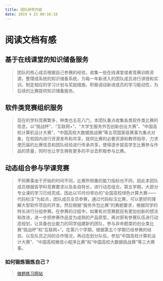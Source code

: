 ```yaml
---
title: 团队研究内容
date: 2019 4 25 00:16:18
---
```


阅读文档有感
===

## 基于在线课堂的知识储备服务 ##
>团队的核心成员根据自己参赛的经验，收集一些在线课堂或者竞赛训练资源，整理成系统的知识储备系统，为每一年新进入的团队成员进行讲授和实训。制定相应的学习计划与奖励措施，积极调动新进成员的学习能动性，为后续的比赛提供知识储备服务。

## 软件类竞赛组织服务 ##
>现在的学科竞赛繁多，种类也五花八门，本团队重点收集各类软件类比赛的信息，以“挑战杯”、“互联网+”、“大学生服务外包创新创业大赛”、“中国高校计算机设计大赛”、“中国高校大数据挑战赛”等五项国家级赛事为重点对象，在校园内进行资源发布和共享，提供比赛的必要资源和教师指导，力求使历届的比赛信息和团队经验进行传承共享，使得逐步提高学生比赛参与作品的质量，同时也让学生拥有更多的平台去积极参与比赛。

## 动态组合参与学课竞赛 ##
>不同赛事由于开始的时间不同，比赛所侧重的能力指标也不同，因此本团队成员根据各学科竞赛要求以及各自特长，进行动态组合。第五学期，大部分专业课的学习已经完成，因此以10月份举办的“全国高校绿色计算大赛——代码标注”为起点，团队成员全员参赛，通过代码标注比赛，可以更好的理解大型软件项目的开发。然后根据“服务外包比赛”的赛题要求，根据同学的特长进行分组参赛。在参赛的过程中，如果有对竞赛题目有更加创新的想法和改进，进一步把参赛作品变为成熟的产品原型，再对原有参赛队伍进行动态规划，让具备创业能力的同学组建新的团队，参与非命题类的创业类比赛“挑战杯”和“互联网+”。在第六个学期，根据第五个学期已经参赛的经验，以及队员之间的合作情况，再动态划分队伍，参加“中国高校计算机设计大赛”、“中国高校微信小程序比赛”和“中国高校大数据挑战赛”等三大赛事。

### 如何锻炼锻炼自己？ ###
>[做题练习网站](https:\\www.uscithog.com)